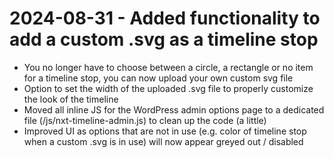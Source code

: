 # 2024-08-31 - Added functionality to add a custom .svg as a timeline stop
- You no longer have to choose between a circle, a rectangle or no item for a timeline stop, you can now upload your own custom svg file
- Option to set the width of the uploaded .svg file to properly customize the look of the timeline
- Moved all inline JS for the WordPress admin options page to a dedicated file (/js/nxt-timeline-admin.js) to clean up the code (a little)
- Improved UI as options that are not in use (e.g. color of timeline stop when a custom .svg is in use) will now appear greyed out / disabled
